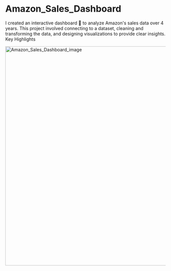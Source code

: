 # Amazon_Sales_Dashboard
I created an interactive dashboard 🎢 to analyze Amazon's sales data over 4 years. This project involved connecting to a dataset, cleaning and transforming the data, and designing visualizations to provide clear insights. Key Highlights


<img width="690" alt="Amazon_Sales_Dashboard_image" src="https://github.com/user-attachments/assets/56031fdb-7e34-4dd9-9fc0-b20882990a91" />
